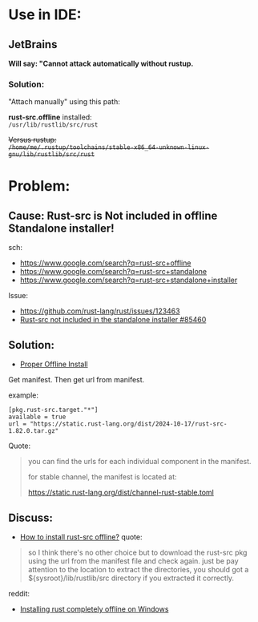 # Use in IDE:
## JetBrains
**Will say: "Cannot attack automatically without rustup.**

### Solution:
"Attach manually" using this path:

**rust-src.offline** installed:  
`/usr/lib/rustlib/src/rust`

~~Versus rustup:  
`/home/me/.rustup/toolchains/stable-x86_64-unknown-linux-gnu/lib/rustlib/src/rust`~~

# Problem:
## Cause: Rust-src is Not included in offline Standalone installer!
sch:
- https://www.google.com/search?q=rust-src+offline
- https://www.google.com/search?q=rust-src+standalone
- https://www.google.com/search?q=rust-src+standalone+installer

Issue:
- https://github.com/rust-lang/rust/issues/123463
- [Rust-src not included in the standalone installer #85460
](https://github.com/rust-lang/rust/issues/85460)

## Solution:
- [Proper Offline Install](https://users.rust-lang.org/t/proper-offline-install/116256/3)

Get manifest. Then get url from manifest.

example:
```
[pkg.rust-src.target."*"]
available = true
url = "https://static.rust-lang.org/dist/2024-10-17/rust-src-1.82.0.tar.gz"
```

Quote:
>you can find the urls for each individual component in the manifest.
>
>for stable channel, the manifest is located at:
>
>https://static.rust-lang.org/dist/channel-rust-stable.toml

## Discuss:
- [How to install rust-src offline?](https://users.rust-lang.org/t/how-to-install-rust-src-offline/99364)
quote:
>so I think there's no other choice but to download the rust-src pkg using the url from the manifest file and check again. just be pay attention to the location to extract the directories, you should got a ${sysroot}/lib/rustlib/src directory if you extracted it correctly.

reddit:
- [Installing rust completely offline on Windows](https://www.reddit.com/r/rust/comments/1dge9wt/installing_rust_completely_offline_on_windows/)
